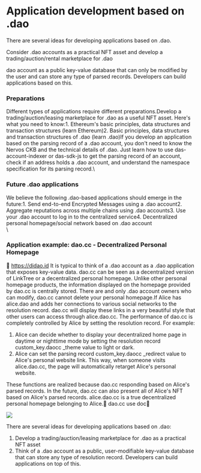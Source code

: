 # Application development based on .dao

There are several ideas for developing applications based on .dao.

Consider .dao accounts as a practical NFT asset and develop a trading/auction/rental marketplace for .dao

dao account as a public key-value database that can only be modified by the user and can store any type of parsed records. Developers can build applications based on this.



### Preparations

Different types of applications require different preparations.Develop a trading/auction/leasing marketplace for .dao as a useful NFT asset. Here's what you need to know:1. Ethereum's basic principles, data structures and transaction structures (learn Ethereum)2. Basic principles, data structures and transaction structures of .dao (learn .dao)If you develop an application based on the parsing record of a .dao account, you don't need to know the Nervos CKB and the technical details of .dao. Just learn how to use das-account-indexer or das-sdk-js to get the parsing record of an account, check if an address holds a .dao account, and understand the namespace specification for its parsing record.\


### Future .dao applications

We believe the following .dao-based applications should emerge in the future:1. Send end-to-end Encrypted Messages using a .dao account2. Aggregate reputations across multiple chains using .dao accounts3. Use your .dao account to log in to the centralized service4. Decentralized personal homepage/social network based on .dao account\
\


### Application example: dao.cc - Decentralized Personal Homepage

🔗 https://didao.id It is typical to think of a .dao account as a .dao application that exposes key-value data. dao.cc can be seen as a decentralized version of LinkTree or a decentralized personal homepage. Unlike other personal homepage products, the information displayed on the homepage provided by dao.cc is centrally stored. There are and only .dao account owners who can modify, dao.cc cannot delete your personal homepage.If Alice has alice.dao and adds her connections to various social networks to the resolution record. dao.cc will display these links in a very beautiful style that other users can access through alice.dao.cc. The performance of dao.cc is completely controlled by Alice by setting the resolution record. For example:

1. Alice can decide whether to display your decentralized home page in daytime or nighttime mode by setting the resolution record custom\_key.daocc \_theme value to light or dark.
2. Alice can set the parsing record custom\_key.daocc \_redirect value to Alice's personal website link. This way, when someone visits alice.dao.cc, the page will automatically retarget Alice's personal website.

These functions are realized because dao.cc responding based on Alice's parsed records. In the future, dao.cc can also present all of Alice's NFT based on Alice's parsed records. alice.dao.cc is a true decentralized personal homepage belonging to Alice.🔗 dao.cc use doc🔗

![](https://bytedancecampus1.feishu.cn/space/api/box/stream/download/asynccode/?code=NjI5ZjQxMGM0YWFjY2E3ZjgxZGI4NGZjNmFjZTI5NDdfaThsOWN3YzhqblZxYjZYeFNxb004VWlTSkJFZnNzTHdfVG9rZW46Ym94Y245NWxCQ0FEMG5aUUtpbWdiM1hrN3poXzE2Nzc1ODM2NjQ6MTY3NzU4NzI2NF9WNA)

There are several ideas for developing applications based on .dao:

1. Develop a trading/auction/leasing marketplace for .dao as a practical NFT asset
2. Think of a .dao account as a public, user-modifiable key-value database that can store any type of resolution record. Developers can build applications on top of this.

